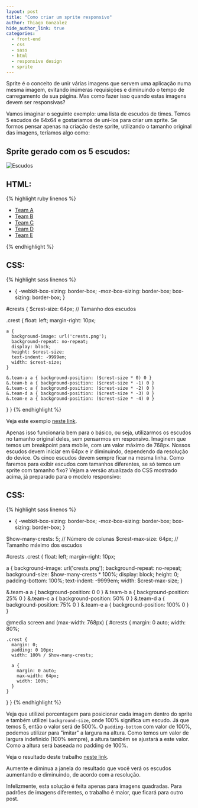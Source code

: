 ```yaml
---
layout: post
title: "Como criar um sprite responsivo"
author: Thiago Gonzalez
hide_author_link: true
categories:
  - front-end
  - css
  - sass
  - html
  - responsive design
  - sprite
---
```

Sprite é o conceito de unir várias imagens que servem uma aplicação numa mesma imagem, evitando inúmeras requisições e diminuindo o tempo de carregamento de sua página. Mas como fazer isso quando estas imagens devem ser responsivas?

<!--more-->
Vamos imaginar o seguinte exemplo: uma lista de escudos de times. Temos 5 escudos de 64x64 e gostaríamos de uní-los para criar um sprite. Se formos pensar apenas na criação deste sprite, utilizando o tamanho original das imagens, teríamos algo como:

## Sprite gerado com os 5 escudos:
![Escudos](https://www.evernote.com/shard/s218/sh/b265dcfd-26cf-4e5d-ac9a-be3f88088dda/ed446d33b20e4e4267172574dfe53ad3/deep/0/crests.png)

## HTML:
{% highlight ruby linenos %}
<ul id="crests">
  <li class="crest team-a"><a href="#">Team A</a></li>
  <li class="crest team-b"><a href="#">Team B</a></li>
  <li class="crest team-c"><a href="#">Team C</a></li>
  <li class="crest team-d"><a href="#">Team D</a></li>
  <li class="crest team-e"><a href="#">Team E</a></li>
</ul>
{% endhighlight %}

## CSS:
{% highlight sass linenos %}
* {
  -webkit-box-sizing: border-box;
  -moz-box-sizing: border-box;
  box-sizing: border-box;
}

#crests {
  $crest-size: 64px; // Tamanho dos escudos

  .crest {
    float: left;
    margin-right: 10px;

    a {
      background-image: url('crests.png');
      background-repeat: no-repeat;
      display: block;
      height: $crest-size;
      text-indent: -9999em;
      width: $crest-size;
    }

    &.team-a a { background-position: ($crest-size * 0) 0 }
    &.team-b a { background-position: ($crest-size * -1) 0 }
    &.team-c a { background-position: ($crest-size * -2) 0 }
    &.team-d a { background-position: ($crest-size * -3) 0 }
    &.team-e a { background-position: ($crest-size * -4) 0 }
  }
}
{% endhighlight %}

Veja este exemplo [neste link](http://jsfiddle.net/LDL39/1).

Apenas isso funcionaria bem para o básico, ou seja, utilizarmos os escudos no tamanho original deles, sem pensarmos em responsivo.
Imaginem que temos um breakpoint para mobile, com um valor máximo de 768px. Nossos escudos devem iniciar em 64px e ir diminuindo, dependendo da resolução do device. Os cinco escudos devem sempre ficar na mesma linha. Como faremos para exibir escudos com tamanhos diferentes, se só temos um sprite com tamanho fixo? Vejam a versão atualizada do CSS mostrado acima, já preparado para o modelo responsivo:

## CSS:
{% highlight sass linenos %}
* {
  -webkit-box-sizing: border-box;
  -moz-box-sizing: border-box;
  box-sizing: border-box;
}

$how-many-crests: 5; // Número de colunas
$crest-max-size: 64px; // Tamanho máximo dos escudos

#crests .crest {
  float: left;
  margin-right: 10px;

  a {
    background-image: url('crests.png');
    background-repeat: no-repeat;
    background-size: $how-many-crests * 100%;
    display: block;
    height: 0;
    padding-bottom: 100%;
    text-indent: -9999em;
    width: $crest-max-size;
  }

  &.team-a a { background-position: 0 0 }
  &.team-b a { background-position: 25% 0 }
  &.team-c a { background-position: 50% 0 }
  &.team-d a { background-position: 75% 0 }
  &.team-e a { background-position: 100% 0 }
}

@media screen and (max-width: 768px) {
  #crests {
    margin: 0 auto;
    width: 80%;

    .crest {
      margin: 0;
      padding: 0 10px;
      width: 100% / $how-many-crests;

      a {
        margin: 0 auto;
        max-width: 64px;
        width: 100%;
      }
    }
  }
}
{% endhighlight %}

Veja que utilizei porcentagem para posicionar cada imagem dentro do sprite e também utilizei `background-size`, onde 100% significa um escudo. Já que temos 5, então o valor será de 500%. O `padding-bottom` com valor de 100%, podemos utilizar para "imitar" a largura na altura. Como temos um valor de largura indefinido (100% sempre), a altura também se ajustará a este valor. Como a altura será baseada no padding de 100%.

Veja o resultado deste trabalho [neste link](http://jsfiddle.net/uyst4/1).

Aumente e diminua a janela do resultado que você verá os escudos aumentando e diminuindo, de acordo com a resolução.

Infelizmente, esta solução é feita apenas para imagens quadradas. Para padrões de imagens diferentes, o trabalho é maior, que ficará para outro post.
